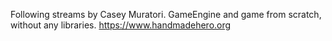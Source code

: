 Following streams by Casey Muratori. GameEngine and game from scratch, without any libraries. https://www.handmadehero.org
